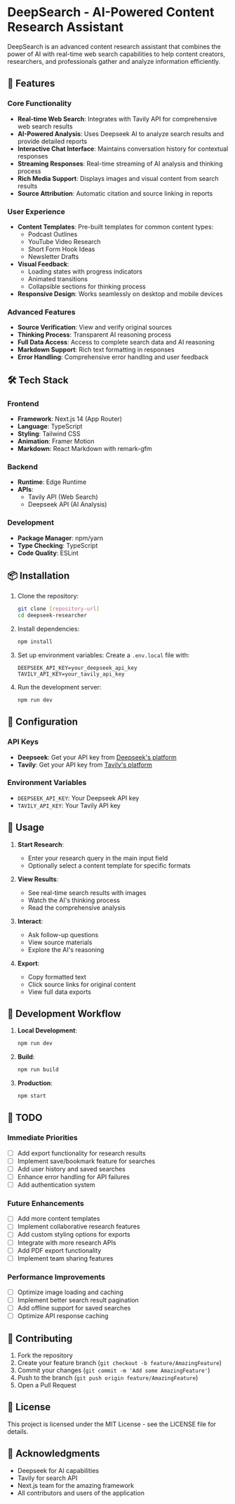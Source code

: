 # DeepSearch - AI-Powered Content Research Assistant

DeepSearch is an advanced content research assistant that combines the power of AI with real-time web search capabilities to help content creators, researchers, and professionals gather and analyze information efficiently.

## 🚀 Features

### Core Functionality
- **Real-time Web Search**: Integrates with Tavily API for comprehensive web search results
- **AI-Powered Analysis**: Uses Deepseek AI to analyze search results and provide detailed reports
- **Interactive Chat Interface**: Maintains conversation history for contextual responses
- **Streaming Responses**: Real-time streaming of AI analysis and thinking process
- **Rich Media Support**: Displays images and visual content from search results
- **Source Attribution**: Automatic citation and source linking in reports

### User Experience
- **Content Templates**: Pre-built templates for common content types:
  - Podcast Outlines
  - YouTube Video Research
  - Short Form Hook Ideas
  - Newsletter Drafts
- **Visual Feedback**:
  - Loading states with progress indicators
  - Animated transitions
  - Collapsible sections for thinking process
- **Responsive Design**: Works seamlessly on desktop and mobile devices

### Advanced Features
- **Source Verification**: View and verify original sources
- **Thinking Process**: Transparent AI reasoning process
- **Full Data Access**: Access to complete search data and AI reasoning
- **Markdown Support**: Rich text formatting in responses
- **Error Handling**: Comprehensive error handling and user feedback

## 🛠️ Tech Stack

### Frontend
- **Framework**: Next.js 14 (App Router)
- **Language**: TypeScript
- **Styling**: Tailwind CSS
- **Animation**: Framer Motion
- **Markdown**: React Markdown with remark-gfm

### Backend
- **Runtime**: Edge Runtime
- **APIs**:
  - Tavily API (Web Search)
  - Deepseek API (AI Analysis)

### Development
- **Package Manager**: npm/yarn
- **Type Checking**: TypeScript
- **Code Quality**: ESLint

## 📦 Installation

1. Clone the repository:
   ```bash
   git clone [repository-url]
   cd deepseek-researcher
   ```

2. Install dependencies:
   ```bash
   npm install
   ```

3. Set up environment variables:
   Create a `.env.local` file with:
   ```env
   DEEPSEEK_API_KEY=your_deepseek_api_key
   TAVILY_API_KEY=your_tavily_api_key
   ```

4. Run the development server:
   ```bash
   npm run dev
   ```

## 🔧 Configuration

### API Keys
- **Deepseek**: Get your API key from [Deepseek's platform](https://deepseek.ai)
- **Tavily**: Get your API key from [Tavily's platform](https://tavily.com)

### Environment Variables
- `DEEPSEEK_API_KEY`: Your Deepseek API key
- `TAVILY_API_KEY`: Your Tavily API key

## 🎯 Usage

1. **Start Research**:
   - Enter your research query in the main input field
   - Optionally select a content template for specific formats

2. **View Results**:
   - See real-time search results with images
   - Watch the AI's thinking process
   - Read the comprehensive analysis

3. **Interact**:
   - Ask follow-up questions
   - View source materials
   - Explore the AI's reasoning

4. **Export**:
   - Copy formatted text
   - Click source links for original content
   - View full data exports

## 🔄 Development Workflow

1. **Local Development**:
   ```bash
   npm run dev
   ```

2. **Build**:
   ```bash
   npm run build
   ```

3. **Production**:
   ```bash
   npm start
   ```

## 📝 TODO

### Immediate Priorities
- [ ] Add export functionality for research results
- [ ] Implement save/bookmark feature for searches
- [ ] Add user history and saved searches
- [ ] Enhance error handling for API failures
- [ ] Add authentication system

### Future Enhancements
- [ ] Add more content templates
- [ ] Implement collaborative research features
- [ ] Add custom styling options for exports
- [ ] Integrate with more research APIs
- [ ] Add PDF export functionality
- [ ] Implement team sharing features

### Performance Improvements
- [ ] Optimize image loading and caching
- [ ] Implement better search result pagination
- [ ] Add offline support for saved searches
- [ ] Optimize API response caching

## 🤝 Contributing

1. Fork the repository
2. Create your feature branch (`git checkout -b feature/AmazingFeature`)
3. Commit your changes (`git commit -m 'Add some AmazingFeature'`)
4. Push to the branch (`git push origin feature/AmazingFeature`)
5. Open a Pull Request

## 📄 License

This project is licensed under the MIT License - see the LICENSE file for details.

## 🙏 Acknowledgments

- Deepseek for AI capabilities
- Tavily for search API
- Next.js team for the amazing framework
- All contributors and users of the application